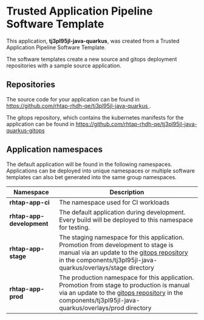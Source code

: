 # Trusted Application Pipeline Software Template

This application, **tj3pl95jl-java-quarkus**, was created from a Trusted Application Pipeline Software Template.

The software templates create a new source and gitops deployment repositories with a sample source application. 

## Repositories

The source code for your application can be found in [https://github.com/rhtap-rhdh-qe/tj3pl95jl-java-quarkus ](https://github.com/rhtap-rhdh-qe/tj3pl95jl-java-quarkus ).
 
The gitops repository, which contains the kubernetes manifests for the application can be found in 
[https://github.com/rhtap-rhdh-qe/tj3pl95jl-java-quarkus-gitops ](https://github.com/rhtap-rhdh-qe/tj3pl95jl-java-quarkus-gitops ) 

## Application namespaces 

The default application will be found in the following namespaces. Applications can be deployed into unique namespaces or multiple software templates can also bet generated into the same group namespaces.  

|  Namespace   |  Description   |  
| -------- | -------- |
| **rhtap-app-ci** | The namespace used for CI workloads |
| **rhtap-app-development** | The default application during development. Every build will be deployed to this namespace for testing. |
| **rhtap-app-stage** | The staging namespace for this application. Promotion from development to stage is manual via an update to the [gitops repository](https://github.com/rhtap-rhdh-qe/tj3pl95jl-java-quarkus-gitops ) in the components/tj3pl95jl-java-quarkus/overlays/stage directory |
| **rhtap-app-prod** | The production namespace for this application. Promotion from stage to production is manual via an update to the [gitops repository](https://github.com/rhtap-rhdh-qe/tj3pl95jl-java-quarkus-gitops ) in the components/tj3pl95jl-java-quarkus/overlays/prod directory |